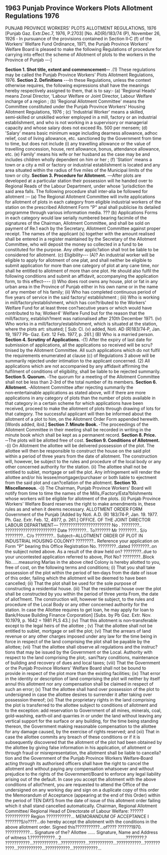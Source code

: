 ## 1963 Punjab Province Workers Plots Allotment Regulations 1976
 
PUNJAB PROVINCE WORKERS' PLOTS ALLOTMENT REGULATIONS, 1976
[Punjab Gaz. Extr.Dec.7, 1976, P.2703]
[No. AD(R)/183/74 (P), November 26, 1926 ‑ In pursuance of the provisions contained in Section II‑C (f) of the Workers' Welfare Fund Ordinance, 1971, the Punjab Province Workers' Welfare Board is pleased to make the following Regulations of procedure for carrying into effect the scheme of Allotment of plots to the workers in the Province of Punjab ‑‑-]

**Section 1. Shot title, extent and commencement‑‑**
.(1) These regulations may be called the Punjab Province Workers' Plots Allotment Regulations, 1976.
**Section 2. Definitions**
--‑In these Regulations, unless the context otherwise requires, the following expressions shall have the meanings hereby respectively assigned to them, that is to say:‑
   (a) 'Regional Heads' means Zonal Director, 'Labour Welfare or Joint Director, Labour Welfare incharge of a region ;
   (b) 'Regional Allotment Committee' means the Committee constituted under the Punjab Province Workers' Housing Allotment Regulations, 1976 ;
   (c) 'Industrial Worker' means a skilled, semi‑skilled or unskilled worker employed in a mill, factory or an industrial establishment, and who is not working in a supervisory or managerial capacity and whose salary does not exceed Rs. 500 per mensem;
   (d) 'Salary' means basic minimum wage including dearness allowance, adhoc relief, cost of living allowance, etc. sanctioned by the Government from time to time, but does not include (i) any travelling allowance or the value of travelling concession, house, rent allowance, bonus, attendance allowance, etc.
   (e) Family' means his wife or her husband as the case may be and includes children wholly dependent on him or her ;
   (f) 'Station' means a town or a city a mill or factory or industrial establishment is located and any area situated within the radius of five miles of the Municipal limits of the town or city.
**Section 3. Procedure for Allotment.**
‑‑‑After plots are developed at a particular station their possession will he handed over to Regional Reads of the Labour Department, under whose 'jurisdiction the said area falls. The following procedure shall inter‑alia be followed for allotment :‑‑
   (a) The Regional Allotment Committee will invite applications for allotment of plots in each category from eligible industrial workers of the station on the prescribed Allotment Form "P" anal shall publicise its detailed programme through various information media. ???
   (b) Applications Forms in each category would law serially numbered bearing facimile of the signatures of the Chairman, Allotment Committee, and shall be sold on payment of Re.1 each by the Secretary, Allotment Committee against proper receipt. The names of the applicant (s) together with the amount realised shall be entered in a register maintained by the Secretary of the Allotment Committee, who will deposit the money so collected in a fund to be constituted for the purpose. Any other applic?ation shall trot be liable to be considered for allotment.
   (c) Eligibility‑--
   (A)? An industrial worker will be eligible to apply for allotment of one plat, and shall neither be eligible to submit application for more than one category of plot at any cane time, nor shall he entitled to allotment of more than one plot. He should also fulfil the following conditions and submit an affidavit, accompanying the application form, to this effect‑---
   (i) Who does root owns any house, plot or fat in any urban area in the Province of Punjab either in his own name or in the name of any member of his family;
   (ii) Who has completed continuous period of five years of service in the said factory/ establishment ;
   (iii) Who is working in mill/factory/establishment, which has con?tributed to the Workers' Welfare Fund for at least three con?secutive years or which would have contributed to ha; Wotker4' Welfare Fund but for the reason that the mill/factory, establish?ment was nationalised after 210th December 1971.
   (iv) Who works in a mill/factory/establishment, which is situated at the station, where the plots art: situated;
   [ Sub: Cl. (v) added, Noti. AD (R)183/74‑P, Jan. 19, 1977 Pb‑ Gaz. Extr. 12 Feb. 1977, p. 261.]
   (B) Who is a married person.
**Section 4. Scrutiny of Applications.**
‑(1) After the expiry of last date for submission of applications, all the applications so received will be scru?tinised by the Allotment Committee. All such applications which do not fulfil the requirements enumerated at clause (c) of Regulations 3 above will be summarily rejected under intimation to the applicant concerned.
   (2) All applications which are not accompanied by any affidavit affirming the fulfilment of conditions of eligibility, shall be liable to be rejected summarily.
**Section 5. Quorum.**
‑The quorum for a meeting of the Allotment Committee shall not be less than 2‑3rd of the total number of its members.
**Section 6. Allotment.**
‑Allotment Committee after rejecting summarily the non‑entertainable applications as stated above, will if there are more applications in any category of plots than the number of plots available in that category in a certain scheme for which applications have been received, proceed to make the allotment of plots through drawing of lots for that category. The successful applicant will then be informed about the allotment of a plot to him, on the Allotment Order Form appended herewith. [Words added, ibid.]
**Section 7. Minute Book.**
‑The proceedings of the Allotment Committee in their meeting shall be recorded in writing in the minute book which shall be kept as a permanent record.
**Section 8. Price.**
‑‑The plots will be allotted free of cost.
**Section 9. Conditions of Allotment.**
‑(i) On Allotment the allottee will be delivered possession of the plot. The allottee will then be responsible to construct the house on the said plot within a period of three years from the date of allotment. The construction will, however, be subject to the rules and procedure of the local body or any other concerned authority for the station.
   (ii) The allottee shall not be entitled to sublet, mortgage or sell the plot. Any infringement will render the allottee and/or his lessee/mortgager/purchaser or both liable to ejectment from the said plot and can?cellation of the allotment.
**Section 10. Miscellaneous.**
‑(i) The Chairman, Punjab Province Workers' Board will notify from time to time the names of the Mills,/Factory/Esta?blishments whose workers will be eligible for allotment of the plots.
    (ii) Punjab Province Workers' Welfare Board reserves the right to make amendments in, these rules as and when it deems necessary.
    ALLOTMENT ORDER FORM
    Government of the Punjab
    [Added by Noti. A.D. (R) 183/74‑P, Jan. 19. 1977. Ph. Gaz. Extr. Feb. 12, 4977, p. 261.]
    OFFICE. OF THE JOINT DIRECTOR LABOUR DEPARTMENT‑‑‑
    ??????????????????????? No . ????????..
    ??????????????????????? Date ????????..
    To???????
    Mr ????????..
    S/o ????????..
    C/o ????????..
    Subject‑‑ALLOTMENT ORDER OF PLOT IN INDUSTRIAL HOUSING COLONY? ????????..
    Reference your application on Form "P" bearing this Office Registration No. ????????..dated ????????..on the subject noted above.
    As a result of the draw held on? ????????..due to your uncontested application referred to above, Plot No? ????????..Block No......measuring Marlas in the above cited Colony is hereby allotted to you, free of cost, on the following terms and conditions;
    (i) That you shall take possession of the plot within the period of ten‑days from the date of issue of this order, failing which the allotment will be deemed to have been cancelled;
    (ii) That the plot shall be used for the sole purpose of constructing a residential house.
    (iii) That the residential house over the plot shall be constructed by you within the period of three yenta From, the date of allot?ment. The construction will, however tie subject, to the rules and procedure of the Local Body or any other concerned authority for the station. In case the Allottee requires to get loan, he may apply for loan to Bank/House Building Finance Corporation] [Subs. by Pb Gaz. Extr. Nov. 10.1979, p. 1642 = 1981 PLS 43.]
    (iv) That this allotment is non‑transferable except to the legal heirs of the allottee ;
    (v) That the allottee shall not be entitled to sublet, mortgage or sell the plot;
    (vi) That the arrears of land revenue or any other charges imposed under any law for the time being in force in respect of the land comprising the plot shall be payable by the allottee;
    (vii) That the allottee shall observe all regulations and the instruc?tions that may be issued by the Government or the Local. Authority with respect to the land comprising the plot;. sani?tary conditions, maintenance of building and recovery of dues and local taxes;
    (viii) That the Government or the Punjab Province Workers' Welfare Board shall not be bound to provide in respect of the plot more than the existing facilities;
    (ix) That error in the identity or description of land comprising the plot will neither by itself annul this allotment nor any compensation shall be claimed in respect of such an error;
    (x) That the allottee shall hand over possession of the plot to undersigned in case the allottee desires to surrender it after taking over possession thereof;
    (xi) That the proprietary rights in the land comprising the plot is transferred to the allottee subject to conditions of allotment and to the exception: add reservation to Government of all mines, minerals, coal, gold‑washing, earth‑oil and quarries in or under the land without leaving any vertical support for the surface or any building, for the time being standing thereon, the Government making reasonable compensation to the allottee for any damage caused, by the exercise of rights reserved; and
    (xii) That in case the allottee commits any breach of these conditions or if it is subsequently discovered that the allotment of the plot had been obtained by the allottee by giving false information in his application, of allotment or through fraud or misrepresentation, the allotment shall be liable to cancella?tion and the Government of the Punjab Province Workers Welfare‑Board acting through its authorised officers shall have the right to cancel the allotment and without paying any compensation whatsoever and without prejudice to the rights of the Government/Board to enforce any legal liability arising out of the default.
    In case you accept the allotment with the above conditions of allot?ment, you are requested to attend the Office of the undersigned on any working day and sign on a duplicate copy of this order the Memorandum of Acceptance (appearing at the end of this Order) within the period of TEN DAYS from the date of issue of this allotment order failing which it shall stand cancelled automatically.
    Chairman,
    Regional Allotment Committee/
    Regional Head of Directorate of Labour Welfare: ??????
    ??????????? Region ???????????...
    MEMORANDUM OF ACCEPTANCE
    I ???????S/o????...do hereby accept the allotment with the conditions in the above allotment order. Signed this???????????...of???? ??????1970.
    ???????????...
    Signature of the? Allottee ......
    Signature, Name and Address of witness
    1.???????????...2....................................................????????.?
    ???????????...???????????...???????????...???????????...???????????...???????????...???????????...???????????...???????????...

